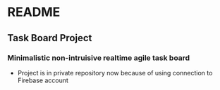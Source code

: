 # README #



## Task Board Project ##
### Minimalistic non-intruisive realtime agile task board ###


* Project is in private repository now because of using connection to Firebase account
